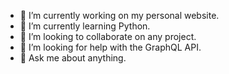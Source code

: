 
- 🔭 I’m currently working on my personal website.
- 🌱 I’m currently learning Python.
- 👯 I’m looking to collaborate on any project.
- 🤔 I’m looking for help with the GraphQL API.
- 💬 Ask me about anything.
